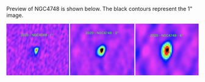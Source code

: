 Preview of NGC4748 is shown below. The black contours represent the 1" image. 

![NGC4748](NGC4748.png "NGC4748")

